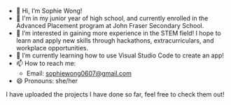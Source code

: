 - 👋 Hi, I’m Sophie Wong!
- 🏫 I'm in my junior year of high school, and currently enrolled in the Advanced Placement program at John Fraser Secondary School.
- 👀 I’m interested in gaining more experience in the STEM field! I hope to learn and apply new skills through hackathons, extracurriculars, and workplace opportunities.
- 🌱 I’m currently learning how to use Visual Studio Code to create an app!
- 📫 How to reach me:
    - Email: sophiewong0607@gmail.com
- 😄 Pronouns: she/her

I have uploaded the projects I have done so far, feel free to check them out!

<!---
sophiew07/sophiew07 is a ✨ special ✨ repository because its `README.md` (this file) appears on your GitHub profile.
You can click the Preview link to take a look at your changes.
--->
